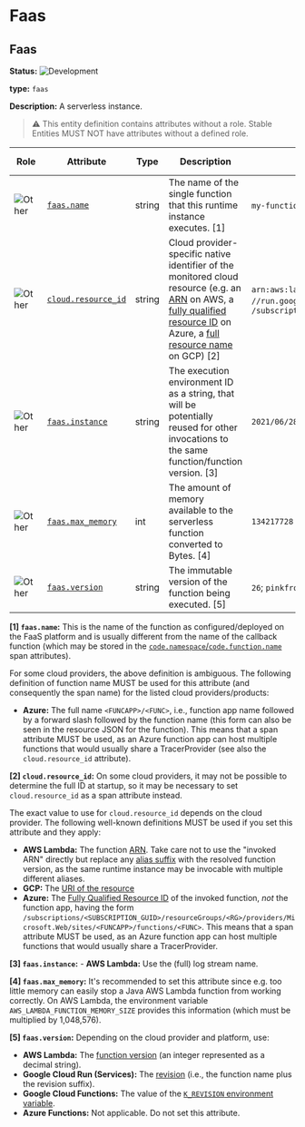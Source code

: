 <!-- NOTE: THIS FILE IS AUTOGENERATED. DO NOT EDIT BY HAND. -->
<!-- see templates/registry/markdown/entity_namespace.md.j2 -->
<!-- markdownlint-capture -->
<!-- markdownlint-disable -->

# Faas

## Faas

**Status:** ![Development](https://img.shields.io/badge/-development-blue)

**type:** `faas`

**Description:** A serverless instance.


> :warning: This entity definition contains attributes without a role.
> Stable Entities MUST NOT have attributes without a defined role.


| Role | Attribute | Type | Description | Examples | [Requirement Level](https://opentelemetry.io/docs/specs/semconv/general/attribute-requirement-level/) | Stability |
|---|---|---|---|---|---|---|
| ![Other](https://img.shields.io/badge/-other-red) | [`faas.name`](/docs/registry/attributes/faas.md) | string | The name of the single function that this runtime instance executes. [1] | `my-function`; `myazurefunctionapp/some-function-name` | `Required` | ![Development](https://img.shields.io/badge/-development-blue) |
| ![Other](https://img.shields.io/badge/-other-red) | [`cloud.resource_id`](/docs/registry/attributes/cloud.md) | string | Cloud provider-specific native identifier of the monitored cloud resource (e.g. an [ARN](https://docs.aws.amazon.com/general/latest/gr/aws-arns-and-namespaces.html) on AWS, a [fully qualified resource ID](https://learn.microsoft.com/rest/api/resources/resources/get-by-id) on Azure, a [full resource name](https://google.aip.dev/122#full-resource-names) on GCP) [2] | `arn:aws:lambda:REGION:ACCOUNT_ID:function:my-function`; `//run.googleapis.com/projects/PROJECT_ID/locations/LOCATION_ID/services/SERVICE_ID`; `/subscriptions/<SUBSCRIPTION_GUID>/resourceGroups/<RG>/providers/Microsoft.Web/sites/<FUNCAPP>/functions/<FUNC>` | `Recommended` | ![Development](https://img.shields.io/badge/-development-blue) |
| ![Other](https://img.shields.io/badge/-other-red) | [`faas.instance`](/docs/registry/attributes/faas.md) | string | The execution environment ID as a string, that will be potentially reused for other invocations to the same function/function version. [3] | `2021/06/28/[$LATEST]2f399eb14537447da05ab2a2e39309de` | `Recommended` | ![Development](https://img.shields.io/badge/-development-blue) |
| ![Other](https://img.shields.io/badge/-other-red) | [`faas.max_memory`](/docs/registry/attributes/faas.md) | int | The amount of memory available to the serverless function converted to Bytes. [4] | `134217728` | `Recommended` | ![Development](https://img.shields.io/badge/-development-blue) |
| ![Other](https://img.shields.io/badge/-other-red) | [`faas.version`](/docs/registry/attributes/faas.md) | string | The immutable version of the function being executed. [5] | `26`; `pinkfroid-00002` | `Recommended` | ![Development](https://img.shields.io/badge/-development-blue) |


**[1] `faas.name`:** This is the name of the function as configured/deployed on the FaaS
platform and is usually different from the name of the callback
function (which may be stored in the
[`code.namespace`/`code.function.name`](/docs/general/attributes.md#source-code-attributes)
span attributes).

For some cloud providers, the above definition is ambiguous. The following
definition of function name MUST be used for this attribute
(and consequently the span name) for the listed cloud providers/products:

- **Azure:**  The full name `<FUNCAPP>/<FUNC>`, i.e., function app name
  followed by a forward slash followed by the function name (this form
  can also be seen in the resource JSON for the function).
  This means that a span attribute MUST be used, as an Azure function
  app can host multiple functions that would usually share
  a TracerProvider (see also the `cloud.resource_id` attribute).

**[2] `cloud.resource_id`:** On some cloud providers, it may not be possible to determine the full ID at startup,
so it may be necessary to set `cloud.resource_id` as a span attribute instead.

The exact value to use for `cloud.resource_id` depends on the cloud provider.
The following well-known definitions MUST be used if you set this attribute and they apply:

- **AWS Lambda:** The function [ARN](https://docs.aws.amazon.com/general/latest/gr/aws-arns-and-namespaces.html).
  Take care not to use the "invoked ARN" directly but replace any
  [alias suffix](https://docs.aws.amazon.com/lambda/latest/dg/configuration-aliases.html)
  with the resolved function version, as the same runtime instance may be invocable with
  multiple different aliases.
- **GCP:** The [URI of the resource](https://cloud.google.com/iam/docs/full-resource-names)
- **Azure:** The [Fully Qualified Resource ID](https://learn.microsoft.com/rest/api/resources/resources/get-by-id) of the invoked function,
  *not* the function app, having the form
  `/subscriptions/<SUBSCRIPTION_GUID>/resourceGroups/<RG>/providers/Microsoft.Web/sites/<FUNCAPP>/functions/<FUNC>`.
  This means that a span attribute MUST be used, as an Azure function app can host multiple functions that would usually share
  a TracerProvider.

**[3] `faas.instance`:** - **AWS Lambda:** Use the (full) log stream name.

**[4] `faas.max_memory`:** It's recommended to set this attribute since e.g. too little memory can easily stop a Java AWS Lambda function from working correctly. On AWS Lambda, the environment variable `AWS_LAMBDA_FUNCTION_MEMORY_SIZE` provides this information (which must be multiplied by 1,048,576).

**[5] `faas.version`:** Depending on the cloud provider and platform, use:

- **AWS Lambda:** The [function version](https://docs.aws.amazon.com/lambda/latest/dg/configuration-versions.html)
  (an integer represented as a decimal string).
- **Google Cloud Run (Services):** The [revision](https://cloud.google.com/run/docs/managing/revisions)
  (i.e., the function name plus the revision suffix).
- **Google Cloud Functions:** The value of the
  [`K_REVISION` environment variable](https://cloud.google.com/run/docs/container-contract#services-env-vars).
- **Azure Functions:** Not applicable. Do not set this attribute.


<!-- markdownlint-restore -->
